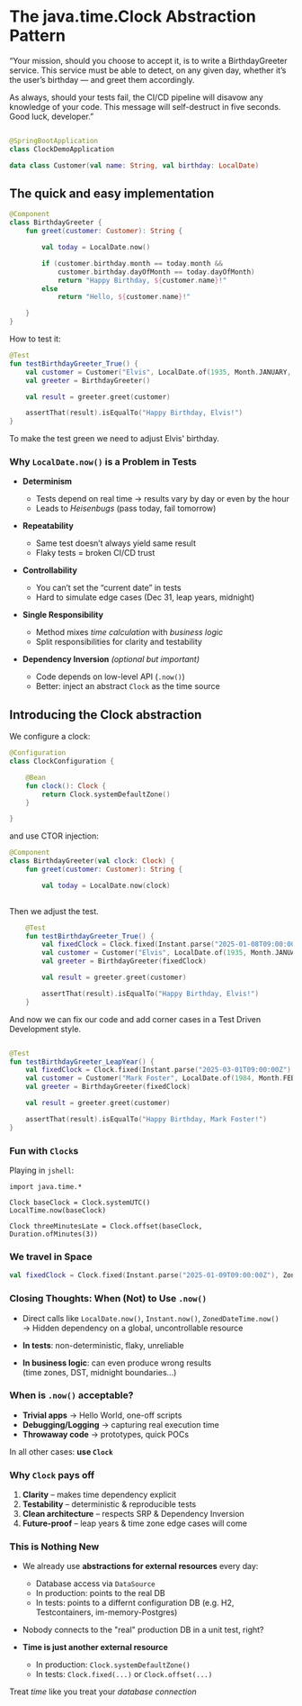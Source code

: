 # The java.time.Clock Abstraction Pattern

“Your mission, should you choose to accept it,
is to write a BirthdayGreeter service.
This service must be able to detect, on any given day,
whether it’s the user’s birthday —
and greet them accordingly.

As always, should your tests fail,
the CI/CD pipeline will disavow any knowledge of your code.
This message will self-destruct in five seconds.
Good luck, developer.”

```kotlin

@SpringBootApplication
class ClockDemoApplication

data class Customer(val name: String, val birthday: LocalDate)
```

## The quick and easy implementation

```kotlin
@Component
class BirthdayGreeter {
    fun greet(customer: Customer): String {

        val today = LocalDate.now()

        if (customer.birthday.month == today.month &&
            customer.birthday.dayOfMonth == today.dayOfMonth)
            return "Happy Birthday, ${customer.name}!"
        else
            return "Hello, ${customer.name}!"

    }
}
```

How to test it:

```kotlin
@Test
fun testBirthdayGreeter_True() {
    val customer = Customer("Elvis", LocalDate.of(1935, Month.JANUARY, 8))
    val greeter = BirthdayGreeter()

    val result = greeter.greet(customer)

    assertThat(result).isEqualTo("Happy Birthday, Elvis!")
}
```

To make the test green we need to adjust Elvis' birthday.

### Why `LocalDate.now()` is a Problem in Tests

- **Determinism**  
  - Tests depend on real time → results vary by day or even by the hour  
  - Leads to *Heisenbugs* (pass today, fail tomorrow)

- **Repeatability**  
  - Same test doesn’t always yield same result  
  - Flaky tests = broken CI/CD trust

- **Controllability**  
  - You can’t set the “current date” in tests  
  - Hard to simulate edge cases (Dec 31, leap years, midnight)

- **Single Responsibility**  
  - Method mixes *time calculation* with *business logic*  
  - Split responsibilities for clarity and testability

- **Dependency Inversion** *(optional but important)*  
  - Code depends on low-level API (`.now()`)  
  - Better: inject an abstract `Clock` as the time source

## Introducing the Clock abstraction

We configure a clock:

```kotlin
@Configuration
class ClockConfiguration {

    @Bean
    fun clock(): Clock {
        return Clock.systemDefaultZone()
    }

}
```

and use CTOR injection:

```kotlin
@Component
class BirthdayGreeter(val clock: Clock) {
    fun greet(customer: Customer): String {

        val today = LocalDate.now(clock)
        
```

Then we adjust the test.

```kotlin
    @Test
    fun testBirthdayGreeter_True() {
        val fixedClock = Clock.fixed(Instant.parse("2025-01-08T09:00:00Z"), ZoneId.of("Europe/Berlin"))
        val customer = Customer("Elvis", LocalDate.of(1935, Month.JANUARY, 8))
        val greeter = BirthdayGreeter(fixedClock)

        val result = greeter.greet(customer)

        assertThat(result).isEqualTo("Happy Birthday, Elvis!")
    }
```

And now we can fix our code and add corner cases in a Test Driven Development style.

```kotlin

@Test
fun testBirthdayGreeter_LeapYear() {
    val fixedClock = Clock.fixed(Instant.parse("2025-03-01T09:00:00Z"), ZoneId.of("Europe/Berlin"))
    val customer = Customer("Mark Foster", LocalDate.of(1984, Month.FEBRUARY, 29))
    val greeter = BirthdayGreeter(fixedClock)

    val result = greeter.greet(customer)

    assertThat(result).isEqualTo("Happy Birthday, Mark Foster!")
}
```


### Fun with `Clock`s

Playing in `jshell`: 

```shell
import java.time.*

Clock baseClock = Clock.systemUTC()
LocalTime.now(baseClock)

Clock threeMinutesLate = Clock.offset(baseClock, Duration.ofMinutes(3))
```

### We travel in Space

```kotlin
val fixedClock = Clock.fixed(Instant.parse("2025-01-09T09:00:00Z"), ZoneId.of("Pacific/Honolulu"))
```

### Closing Thoughts: When (Not) to Use `.now()`

- Direct calls like `LocalDate.now()`, `Instant.now()`, `ZonedDateTime.now()`  
  → Hidden dependency on a global, uncontrollable resource  

- **In tests**: non-deterministic, flaky, unreliable  
- **In business logic**: can even produce wrong results  
  (time zones, DST, midnight boundaries...)

### When is `.now()` acceptable?

- **Trivial apps** → Hello World, one-off scripts  
- **Debugging/Logging** → capturing real execution time  
- **Throwaway code** → prototypes, quick POCs  

In all other cases: **use `Clock`**

### Why `Clock` pays off

1. **Clarity** – makes time dependency explicit  
2. **Testability** – deterministic & reproducible tests  
3. **Clean architecture** – respects SRP & Dependency Inversion  
4. **Future-proof** – leap years & time zone edge cases will come

### This is Nothing New 

- We already use **abstractions for external resources** every day:
    - Database access via `DataSource`
    - In production: points to the real DB
    - In tests: points to a differnt configuration DB (e.g. H2, Testcontainers, im-memory-Postgres)

- Nobody connects to the "real" production DB in a unit test, right?  

- **Time is just another external resource**
    - In production: `Clock.systemDefaultZone()`
    - In tests: `Clock.fixed(...)` or `Clock.offset(...)`

Treat *time* like you treat your *database connection*  

